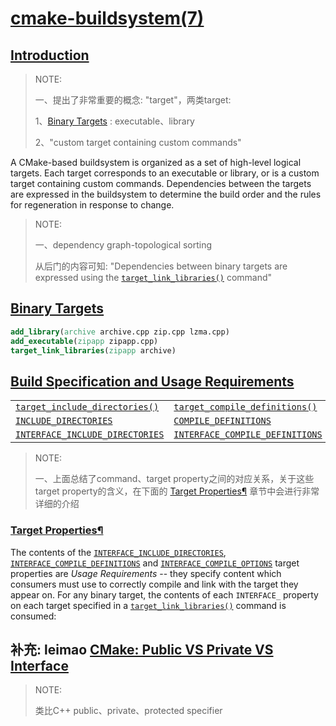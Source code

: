 # [cmake-buildsystem(7)](https://cmake.org/cmake/help/latest/manual/cmake-buildsystem.7.html#id14)

## [Introduction](https://cmake.org/cmake/help/latest/manual/cmake-buildsystem.7.html#id15)

> NOTE: 
>
> 一、提出了非常重要的概念: "target"，两类target:
>
> 1、[Binary Targets](https://cmake.org/cmake/help/latest/manual/cmake-buildsystem.7.html#id16) : executable、library
>
> 2、"custom target containing custom commands"

A CMake-based buildsystem is organized as a set of high-level logical targets. Each target corresponds to an executable or library, or is a custom target containing custom commands. Dependencies between the targets are expressed in the buildsystem to determine the build order and the rules for regeneration in response to change.

> NOTE: 
>
> 一、dependency graph-topological sorting
>
> 从后门的内容可知: "Dependencies between binary targets are expressed using the [`target_link_libraries()`](https://cmake.org/cmake/help/latest/command/target_link_libraries.html#command:target_link_libraries) command"

## [Binary Targets](https://cmake.org/cmake/help/latest/manual/cmake-buildsystem.7.html#id16)



```cmake
add_library(archive archive.cpp zip.cpp lzma.cpp)
add_executable(zipapp zipapp.cpp)
target_link_libraries(zipapp archive)
```



## [Build Specification and Usage Requirements](https://cmake.org/cmake/help/latest/manual/cmake-buildsystem.7.html#id22)



|                                                              |                                                              |                                                              |
| ------------------------------------------------------------ | ------------------------------------------------------------ | ------------------------------------------------------------ |
| [`target_include_directories()`](https://cmake.org/cmake/help/latest/command/target_include_directories.html#command:target_include_directories) | [`target_compile_definitions()`](https://cmake.org/cmake/help/latest/command/target_compile_definitions.html#command:target_compile_definitions) | [`target_compile_options()`](https://cmake.org/cmake/help/latest/command/target_compile_options.html#command:target_compile_options) |
| [`INCLUDE_DIRECTORIES`](https://cmake.org/cmake/help/latest/prop_tgt/INCLUDE_DIRECTORIES.html#prop_tgt:INCLUDE_DIRECTORIES) | [`COMPILE_DEFINITIONS`](https://cmake.org/cmake/help/latest/prop_tgt/COMPILE_DEFINITIONS.html#prop_tgt:COMPILE_DEFINITIONS) | [`COMPILE_OPTIONS`](https://cmake.org/cmake/help/latest/prop_tgt/COMPILE_OPTIONS.html#prop_tgt:COMPILE_OPTIONS) |
| [`INTERFACE_INCLUDE_DIRECTORIES`](https://cmake.org/cmake/help/latest/prop_tgt/INTERFACE_INCLUDE_DIRECTORIES.html#prop_tgt:INTERFACE_INCLUDE_DIRECTORIES) | [`INTERFACE_COMPILE_DEFINITIONS`](https://cmake.org/cmake/help/latest/prop_tgt/INTERFACE_COMPILE_DEFINITIONS.html#prop_tgt:INTERFACE_COMPILE_DEFINITIONS) | [`INTERFACE_COMPILE_OPTIONS`](https://cmake.org/cmake/help/latest/prop_tgt/INTERFACE_COMPILE_OPTIONS.html#prop_tgt:INTERFACE_COMPILE_OPTIONS) |

> NOTE: 
>
> 一、上面总结了command、target property之间的对应关系，关于这些target property的含义，在下面的 [Target Properties](https://cmake.org/cmake/help/latest/manual/cmake-buildsystem.7.html#id23)[¶](https://cmake.org/cmake/help/latest/manual/cmake-buildsystem.7.html#target-properties) 章节中会进行非常详细的介绍

### [Target Properties](https://cmake.org/cmake/help/latest/manual/cmake-buildsystem.7.html#id23)[¶](https://cmake.org/cmake/help/latest/manual/cmake-buildsystem.7.html#target-properties)



The contents of the [`INTERFACE_INCLUDE_DIRECTORIES`](https://cmake.org/cmake/help/latest/prop_tgt/INTERFACE_INCLUDE_DIRECTORIES.html#prop_tgt:INTERFACE_INCLUDE_DIRECTORIES), [`INTERFACE_COMPILE_DEFINITIONS`](https://cmake.org/cmake/help/latest/prop_tgt/INTERFACE_COMPILE_DEFINITIONS.html#prop_tgt:INTERFACE_COMPILE_DEFINITIONS) and [`INTERFACE_COMPILE_OPTIONS`](https://cmake.org/cmake/help/latest/prop_tgt/INTERFACE_COMPILE_OPTIONS.html#prop_tgt:INTERFACE_COMPILE_OPTIONS) target properties are *Usage Requirements* -- they specify content which consumers must use to correctly compile and link with the target they appear on. For any binary target, the contents of each `INTERFACE_` property on each target specified in a [`target_link_libraries()`](https://cmake.org/cmake/help/latest/command/target_link_libraries.html#command:target_link_libraries) command is consumed:



## 补充: leimao [CMake: Public VS Private VS Interface](https://leimao.github.io/blog/CMake-Public-Private-Interface/)

> NOTE: 
>
> 类比C++ public、private、protected specifier

